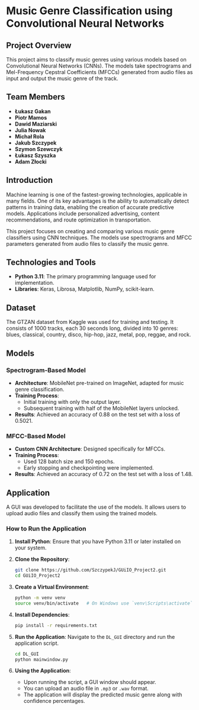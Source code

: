 # Music Genre Classification using Convolutional Neural Networks

## Project Overview

This project aims to classify music genres using various models based on Convolutional Neural Networks (CNNs). The models take spectrograms and Mel-Frequency Cepstral Coefficients (MFCCs) generated from audio files as input and output the music genre of the track.

## Team Members

- **Łukasz Gakan**
- **Piotr Mamos**
- **Dawid Maziarski**
- **Julia Nowak**
- **Michał Rola**
- **Jakub Szczypek**
- **Szymon Szewczyk**
- **Łukasz Szyszka**
- **Adam Złocki**


## Introduction

Machine learning is one of the fastest-growing technologies, applicable in many fields. One of its key advantages is the ability to automatically detect patterns in training data, enabling the creation of accurate predictive models. Applications include personalized advertising, content recommendations, and route optimization in transportation.

This project focuses on creating and comparing various music genre classifiers using CNN techniques. The models use spectrograms and MFCC parameters generated from audio files to classify the music genre.

## Technologies and Tools

- **Python 3.11**: The primary programming language used for implementation.
- **Libraries**: Keras, Librosa, Matplotlib, NumPy, scikit-learn.

## Dataset

The GTZAN dataset from Kaggle was used for training and testing. It consists of 1000 tracks, each 30 seconds long, divided into 10 genres: blues, classical, country, disco, hip-hop, jazz, metal, pop, reggae, and rock.

## Models

### Spectrogram-Based Model

- **Architecture**: MobileNet pre-trained on ImageNet, adapted for music genre classification.
- **Training Process**:
  - Initial training with only the output layer.
  - Subsequent training with half of the MobileNet layers unlocked.
- **Results**: Achieved an accuracy of 0.88 on the test set with a loss of 0.5021.

### MFCC-Based Model

- **Custom CNN Architecture**: Designed specifically for MFCCs.
- **Training Process**: 
  - Used 128 batch size and 150 epochs.
  - Early stopping and checkpointing were implemented.
- **Results**: Achieved an accuracy of 0.72 on the test set with a loss of 1.48.

## Application

A GUI was developed to facilitate the use of the models. It allows users to upload audio files and classify them using the trained models.

### How to Run the Application

1. **Install Python**: Ensure that you have Python 3.11 or later installed on your system.

2. **Clone the Repository**: 
    ```sh
    git clone https://github.com/SzczypekJ/GUiIO_Project2.git
    cd GUiIO_Project2
    ```

3. **Create a Virtual Environment**:
    ```sh
    python -m venv venv
    source venv/bin/activate   # On Windows use `venv\Scripts\activate`
    ```

4. **Install Dependencies**:
    ```sh
    pip install -r requirements.txt
    ```

5. **Run the Application**:
    Navigate to the `DL_GUI` directory and run the application script.
    ```sh
    cd DL_GUI
    python mainwindow.py
    ```

6. **Using the Application**:
    - Upon running the script, a GUI window should appear.
    - You can upload an audio file in `.mp3` or `.wav` format.
    - The application will display the predicted music genre along with confidence percentages.